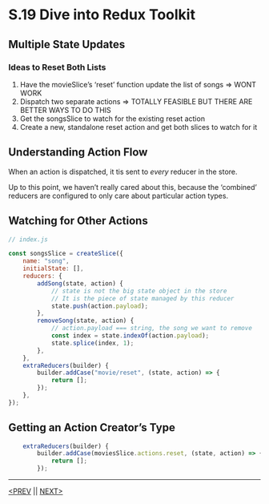 # S.19 Dive into Redux Toolkit

## Multiple State Updates

### Ideas to Reset Both Lists

1. Have the movieSlice’s ‘reset’ function update the list of songs ⇒ WONT WORK
2. Dispatch two separate actions ⇒ TOTALLY FEASIBLE BUT THERE ARE BETTER WAYS TO DO THIS
3. Get the songsSlice to watch for the existing reset action
4. Create a new, standalone reset action and get both slices to watch for it

## Understanding Action Flow

When an action is dispatched, it tis sent to _every_ reducer in the store.

Up to this point, we haven’t really cared about this, because the ‘combined’ reducers are configured to only care about particular action types.

## Watching for Other Actions

```jsx
// index.js

const songsSlice = createSlice({
	name: "song",
	initialState: [],
	reducers: {
		addSong(state, action) {
			// state is not the big state object in the store
			// It is the piece of state managed by this reducer
			state.push(action.payload);
		},
		removeSong(state, action) {
			// action.payload === string, the song we want to remove
			const index = state.indexOf(action.payload);
			state.splice(index, 1);
		},
	},
	extraReducers(builder) {
		builder.addCase("movie/reset", (state, action) => {
			return [];
		});
	},
});
```

## Getting an Action Creator’s Type

```jsx
	extraReducers(builder) {
		builder.addCase(moviesSlice.actions.reset, (state, action) => {
			return [];
		});
```

---

[<PREV](./230310.md) || [NEXT>](./230311.md)
